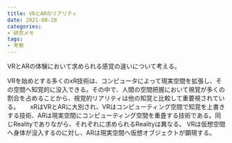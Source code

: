 ```yaml
---
title: VRとARのリアリティ
date: 2021-08-20
categories:
- 研究メモ
tags: 
- 考察
---
```


VRとARの体験において求められる感覚の違いについて考える。

<!-- more -->


VRを始めとする多くのxR技術は、コンピュータによって現実空間を拡張し、その空間へ知覚的に没入できる。その中で、人間の空間把握において視覚が多くの割合を占めることから、視覚的リアリティは他の知覚と比較して重要視されている。　　
xRはVRとARに大別され、VRはコンピューティング空間で知覚を上書きする技術、ARは現実空間にコンピューティング空間を重畳する技術である。同じRealityでありながら、それぞれに求められるRealityは異なる。
VRは仮想空間へ身体が没入するのに対し、ARは現実空間へ仮想オブジェクトが顕現する。　　
